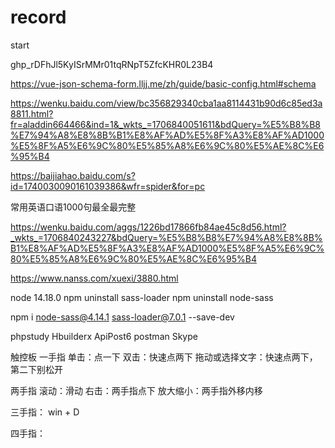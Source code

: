 # record
start

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

https://vue-json-schema-form.lljj.me/zh/guide/basic-config.html#schema


https://wenku.baidu.com/view/bc356829340cba1aa8114431b90d6c85ed3a8811.html?fr=aladdin664466&ind=1&_wkts_=1706840051611&bdQuery=%E5%B8%B8%E7%94%A8%E8%8B%B1%E8%AF%AD%E5%8F%A3%E8%AF%AD1000%E5%8F%A5%E6%9C%80%E5%85%A8%E6%9C%80%E5%AE%8C%E6%95%B4

https://baijiahao.baidu.com/s?id=1740030090161039386&wfr=spider&for=pc

常用英语口语1000句最全最完整

https://wenku.baidu.com/aggs/1226bd17866fb84ae45c8d56.html?_wkts_=1706840243227&bdQuery=%E5%B8%B8%E7%94%A8%E8%8B%B1%E8%AF%AD%E5%8F%A3%E8%AF%AD1000%E5%8F%A5%E6%9C%80%E5%85%A8%E6%9C%80%E5%AE%8C%E6%95%B4

https://www.nanss.com/xuexi/3880.html

node 14.18.0
npm uninstall sass-loader
npm uninstall node-sass

npm i node-sass@4.14.1 sass-loader@7.0.1 --save-dev

phpstudy
Hbuilderx
ApiPost6
postman
Skype




触控板
一手指
单击：点一下
双击：快速点两下
拖动或选择文字：快速点两下，第二下别松开


两手指
滚动：滑动
右击：两手指点下
放大缩小：两手指外移内移

三手指：
win + D

四手指：